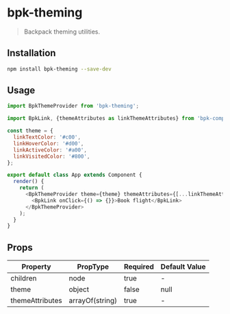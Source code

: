 # bpk-theming

> Backpack theming utilities.

## Installation

```sh
npm install bpk-theming --save-dev
```

## Usage

```js
import BpkThemeProvider from 'bpk-theming';

import BpkLink, {themeAttributes as linkThemeAttributes} from 'bpk-component-link';

const theme = {
  linkTextColor: '#c00',
  linkHoverColor: '#d00',
  linkActiveColor: '#a00',
  linkVisitedColor: '#800',
};

export default class App extends Component {
  render() {
    return (
      <BpkThemeProvider theme={theme} themeAttributes={[...linkThemeAttributes]}>
        <BpkLink onClick={() => {}}>Book flight</BpkLink>
      </BpkThemeProvider>
    );
  }
}
```

## Props

| Property            | PropType        | Required | Default Value |
| -----------         | --------------- | -------- | ------------- |
| children            | node            | true     | -             |
| theme               | object          | false    | null          |
| themeAttributes     | arrayOf(string) | true     | -             |
